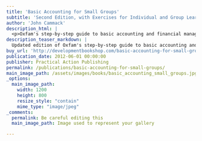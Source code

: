 ```yaml
---
title: 'Basic Accounting for Small Groups'
subtitle: 'Second Edition, with Exercises for Individual and Group Learning'
author: 'John Cammack'
description_html: |
  <p>Oxfam's step-by-step guide to basic accounting and financial management techniques updated edition. Each chapter contains training materials, which may be used either with groups or for individual self-instruction. The book is written in a clear and accessible style, aiming to build up expertise systematically through examples and case studies. The text is suitable for learners who have a lower level of English language skills: the activities and exercises use multiple-choice and group-discussion formats, avoiding the need for long written answers. Solutions are provided for all the activities.</p><p>For more details:<br /><a href="http://developmentbookshop.com/basic-accounting-for-small-groups-pb" target="_blank">developmentbookshop.com</a> (UK) &pound;11.66 <a href="http://www.renoufbooks.com/Enter.aspx?tm=&amp;mode=" target="_blank">Renouf Publishing</a> (Canada) C$28.00<strong><br /></strong><a href="http://www.lastfirst.net/index.php?option=com_virtuemart&amp;page=shop.product_details&amp;flypage=shop.flypage_modern&amp;category_id=15&amp;product_id=855&amp;Itemid=35" target="_blank">lastfirst.net</a> (Australia and Pacific) A$46.95 <a href="http://www.styluspub.com/clients/OXF/books/SearchResults.aspx?str=basic+accounting+for+small+groups" target="_blank">styluspub.com</a> (USA) US$22.35&nbsp;</p>146 pages, January 2003 ISBN 0-85598-473-2</p>
description_teaser_markdown: |
  Updated edition of Oxfam's step-by-step guide to basic accounting and financial management techniques.
buy_url: 'http://developmentbookshop.com/basic-accounting-for-small-groups-pb'
publication_date: 2012-06-01 00:00:00
publisher: Practical Action Publishing
permalink: /publications/basic-accounting-for-small-groups/
main_image_path: /assets/images/books/basic_accounting_small_groups.jpg
_options:
  main_image_path:
    width: 1200
    height: 800
    resize_style: "contain"
    mime_type: "image/jpeg"
_comments:
  permalink: Be careful editing this
  main_image_path: Image used to represent your gallery

---
```

